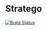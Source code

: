 # Stratego

[![Build Status](https://travis-ci.org/Avans/Stratego.svg?branch=master)](https://travis-ci.org/Avans/Stratego)

